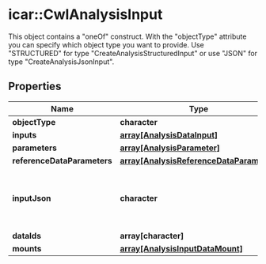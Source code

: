 # icar::CwlAnalysisInput

This object contains a \"oneOf\" construct. With the \"objectType\" attribute you can specify which object type you want to provide. Use \"STRUCTURED\" for type \"CreateAnalysisStructuredInput\" or use \"JSON\" for type \"CreateAnalysisJsonInput\".

## Properties

Name | Type | Description | Notes
------------ | ------------- | ------------- | -------------
**objectType** | **character** |  | 
**inputs** | [**array[AnalysisDataInput]**](AnalysisDataInput.md) |  | 
**parameters** | [**array[AnalysisParameter]**](AnalysisParameter.md) |  | [optional] 
**referenceDataParameters** | [**array[AnalysisReferenceDataParameter]**](AnalysisReferenceDataParameter.md) |  | [optional] 
**inputJson** | **character** | Contains the input JSON, as an escaped JSON String. | 
**dataIds** | **array[character]** |  | [optional] 
**mounts** | [**array[AnalysisInputDataMount]**](AnalysisInputDataMount.md) |  | [optional] 


